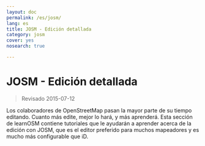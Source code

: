 ```yaml
---
layout: doc
permalink: /es/josm/
lang: es
title: JOSM - Edición detallada
category: josm
cover: yes
nosearch: true

---
```


JOSM - Edición detallada
================

> Revisado 2015-07-12  

Los colaboradores de OpenStreetMap pasan la mayor parte de su tiempo editando. Cuanto más
edite, mejor lo hará, y más aprenderá. Esta sección de learnOSM
contiene tutoriales que le ayudarán a aprender acerca de la edición con JOSM, que es el editor preferido para muchos mapeadores y es mucho más configurable que iD.